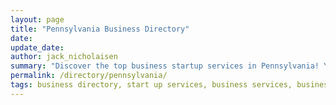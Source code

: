 ```yaml
---
layout: page
title: "Pennsylvania Business Directory"
date: 
update_date: 
author: jack_nicholaisen
summary: "Discover the top business startup services in Pennsylvania! Your ultimate guide to launching a successful venture."  
permalink: /directory/pennsylvania/
tags: business directory, start up services, business services, business lawyers, registered agents,
---
```


